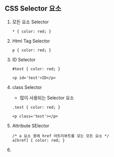 ## CSS Selector 요소

1. 모든 요소 Selector
    ```
    * { color: red; }
    ```

2. Html Tag Selector
    ```
    p { color: red; }
    ```

3. ID Selector

    ```
    #test { color: red; }

    <p id='test'>ID</p>
    ```

4. class Selector
    - 많이 사용되는 Selector 요소

    ```
    .test { color: red; }

    <p class='test'></p>
    ```

5. Attribute SElector

    ```
    /* a 요소 중에 href 어트리뷰트를 갖는 모든 요소 */
    a[href] { color: red; }
    ```

6.
